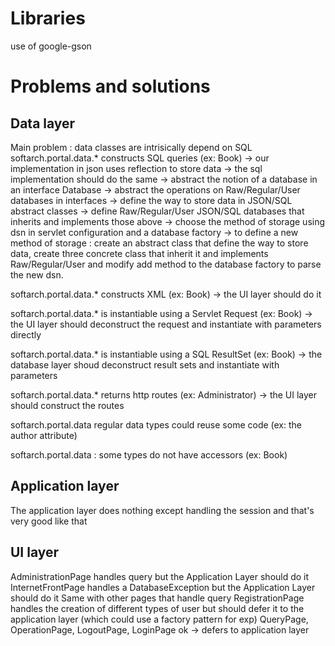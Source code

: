 
# Libraries
use of google-gson


# Problems and solutions
## Data layer

Main problem : data classes are intrisically depend on SQL
softarch.portal.data.* constructs SQL queries (ex: Book)
    -> our implementation in json uses reflection to store data
    -> the sql implementation should do the same
    -> abstract the notion of a database in an interface Database
    -> abstract the operations on Raw/Regular/User databases in interfaces
    -> define the way to store data in JSON/SQL abstract classes
    -> define Raw/Regular/User JSON/SQL databases that inherits and implements those above
    -> choose the method of storage using dsn in servlet configuration and a database factory
    -> to define a new method of storage : create an abstract class that define the way to store data, create three concrete class that inherit it and implements Raw/Regular/User and modify add method to the database factory to parse the new dsn.

softarch.portal.data.* constructs XML (ex: Book)
    -> the UI layer should do it

softarch.portal.data.* is instantiable using a Servlet Request (ex: Book)
    -> the UI layer should deconstruct the request and instantiate with parameters directly

softarch.portal.data.* is instantiable using a SQL ResultSet (ex: Book)
    -> the database layer shoud deconstruct result sets and instantiate with parameters

softarch.portal.data.* returns http routes (ex: Administrator)
    -> the UI layer should construct the routes

softarch.portal.data regular data types could reuse some code (ex: the author attribute)

softarch.portal.data : some types do not have accessors (ex: Book)


## Application layer
The application layer does nothing except handling the session and that's very good like that

## UI layer
AdministrationPage handles query but the Application Layer should do it
InternetFrontPage handles a DatabaseException but the Application Layer should do it
Same with other pages that handle query
RegistrationPage handles the creation of different types of user but should defer it to the application layer (which could use a factory pattern for exp)
QueryPage, OperationPage, LogoutPage, LoginPage ok -> defers to application layer